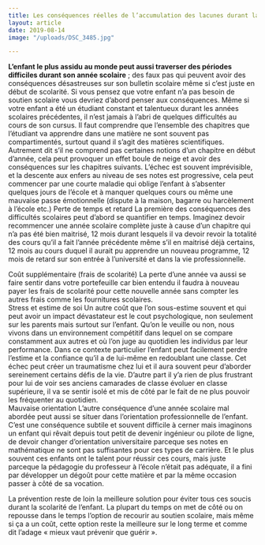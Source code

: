 ```yaml
---
title: Les conséquences réelles de l’accumulation des lacunes durant la scolarité
layout: article
date: 2019-08-14
image: "/uploads/DSC_3485.jpg"

---
```

**L’enfant le plus assidu au monde peut aussi traverser des périodes difficiles durant son année scolaire** ; des faux pas qui peuvent avoir des conséquences désastreuses sur son bulletin scolaire même si c’est juste en début de scolarité. Si vous pensez que votre enfant n’a pas besoin de soutien scolaire vous devriez d’abord penser aux conséquences.
Même si votre enfant a été un étudiant constant et talentueux durant les années scolaires précédentes, il n’est jamais à l’abri de quelques difficultés au cours de son cursus. Il faut comprendre que l’ensemble des chapitres que l’étudiant va apprendre dans une matière ne sont souvent pas compartimentés, surtout quand il s’agit des matières scientifiques. Autrement dit s’il ne comprend pas certaines notions d’un chapitre en début d’année, cela peut provoquer un effet boule de neige et avoir des conséquences sur les chapitres suivants. L’échec est souvent imprévisible, et la descente aux enfers au niveau de ses notes est progressive, cela peut commencer par une courte maladie qui oblige l’enfant à s’absenter quelques jours de l’école et à manquer quelques cours ou même une mauvaise passe émotionnelle (dispute à la maison, bagarre ou harcèlement à l’école etc.)
Perte de temps et retard
La première des conséquences des difficultés scolaires peut d’abord se quantifier en temps. Imaginez devoir recommencer une année scolaire complète juste à cause d’un chapitre qui n’a pas été bien maitrisé, 12 mois durant lesquels il va devoir revoir la totalité des cours qu’il a fait l’année précédente même s’il en maitrisé déjà certains, 12 mois au cours duquel il aurait pu apprendre un nouveau programme, 12 mois de retard sur son entrée à l’université et dans la vie professionnelle.

Coût supplémentaire (frais de scolarité)
La perte d’une année va aussi se faire sentir dans votre portefeuille car bien entendu il faudra à nouveau payer les frais de scolarité pour cette nouvelle année sans compter les autres frais comme les fournitures scolaires.  
Stress et estime de soi
Un autre coût que l’on sous-estime souvent et qui peut avoir un impact dévastateur est le cout psychologique, non seulement sur les parents mais surtout sur l’enfant. Qu’on le veuille ou non, nous vivons dans un environnement compétitif dans lequel on se compare constamment aux autres et où l’on juge au quotidien les individus par leur performance. Dans ce contexte particulier l’enfant peut facilement perdre l’estime et la confiance qu’il a de lui-même en redoublant une classe. Cet échec peut créer un traumatisme chez lui et il aura souvent peur d’aborder sereinement certains défis de la vie. D’autre part il y’a rien de plus frustrant pour lui de voir ses anciens camarades de classe évoluer en classe supérieure, il va se sentir isolé et mis de côté par le fait de ne plus pouvoir les fréquenter au quotidien.  
Mauvaise orientation
L’autre conséquence d’une année scolaire mal abordée peut aussi se situer dans l’orientation professionnelle de l’enfant. C’est une conséquence subtile et souvent difficile à cerner mais imaginons un enfant qui rêvait depuis tout petit de devenir ingénieur ou pilote de ligne, de devoir changer d’orientation universitaire parceque ses notes en mathématique ne sont pas suffisantes pour ces types de carrière. Et le plus souvent ces enfants ont le talent pour réussir ces cours, mais juste parceque la pédagogie du professeur à l’école n’était pas adéquate, il a fini par développer un dégoût pour cette matière et par la même occasion passer à côté de sa vocation.

La prévention reste de loin la meilleure solution pour éviter tous ces soucis durant la scolarité de l’enfant. La plupart du temps on met de côté ou on repousse dans le temps l’option de recourir au soutien scolaire, mais même si ça a un coût, cette option reste la meilleure sur le long terme et comme dit l’adage « mieux vaut prévenir que guérir ».